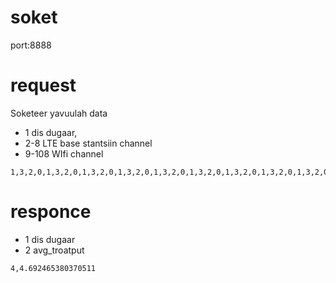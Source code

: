 # soket

port:8888

# request

Soketeer yavuulah data

- 1 dis dugaar,
- 2-8 LTE base stantsiin channel
- 9-108 WIfi channel

```
1,3,2,0,1,3,2,0,1,3,2,0,1,3,2,0,1,3,2,0,1,3,2,0,1,3,2,0,1,3,2,0,1,3,2,0,1,3,2,0,1,3,2,0,1,3,2,0,1,3,2,0,1,3,2,0,1,3,2,0,1,3,2,0,1,3,2,0,1,3,2,0,1,3,2,0,1,3,2,0,1,3,2,0,1,3,2,0,1,3,2,0,1,3,2,0,1,3,2,0,1,3,2,0,1,3,2,0
```

# responce

- 1 dis dugaar
- 2 avg_troatput

```
4,4.692465380370511
```
